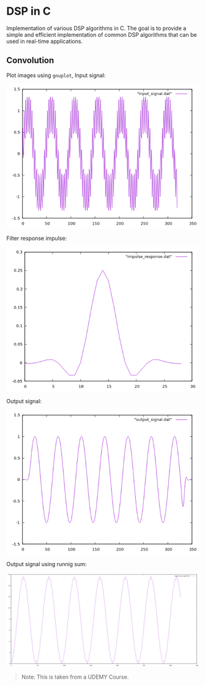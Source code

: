 # DSP in C

Implementation of various DSP algorithms in C. The goal is to provide a simple and efficient implementation of common DSP algorithms that can be used in real-time applications.

## Convolution

Plot images using `gnuplot`, Input signal:

![Images](6_Convolution/Input_signal.png)

Filter response impulse:

![Images](6_Convolution/Filter_response.png)

Output signal:

![Images](6_Convolution/Output_signal.png)

Output signal using runnig sum:

![Images](6_Convolution/Output_signal_running_sum.png)

> Note: This is taken from a UDEMY Course.
